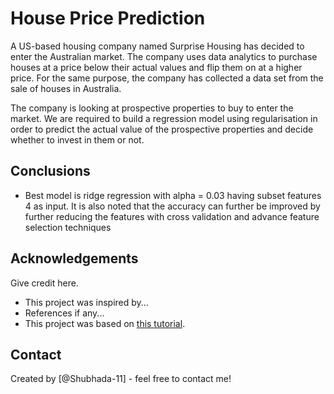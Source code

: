 # House Price Prediction
A US-based housing company named Surprise Housing has decided to enter the Australian market. The company uses data analytics to purchase houses at a price below their actual values and flip them on at a higher price. For the same purpose, the company has collected a data set from the sale of houses in Australia.

The company is looking at prospective properties to buy to enter the market. We are required to build a regression model using regularisation in order to predict the actual value of the prospective properties and decide whether to invest in them or not.

<!-- You don't have to answer all the questions - just the ones relevant to your project. -->

## Conclusions
-  Best model is ridge regression with alpha = 0.03 having subset features 4 as input. It is also noted that the accuracy can further be improved by further reducing the features with cross validation and advance feature selection techniques


## Acknowledgements
Give credit here.
- This project was inspired by...
- References if any...
- This project was based on [this tutorial](https://www.example.com).


## Contact
Created by [@Shubhada-11] - feel free to contact me!


<!-- Optional -->
<!-- ## License -->
<!-- This project is open source and available under the [... License](). -->

<!-- You don't have to include all sections - just the one's relevant to your project -->
